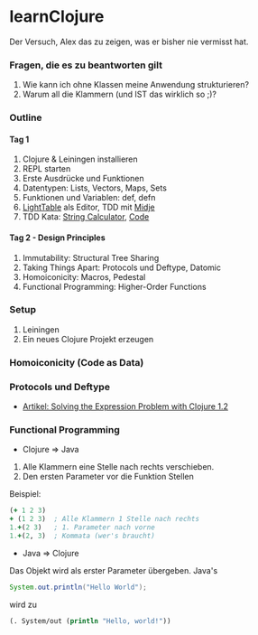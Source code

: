 learnClojure
============

Der Versuch, Alex das zu zeigen, was er bisher nie vermisst hat.

### Fragen, die es zu beantworten gilt

1. Wie kann ich ohne Klassen meine Anwendung strukturieren?
2. Warum all die Klammern (und IST das wirklich so ;)?

### Outline

#### Tag 1

1. Clojure & Leiningen installieren  
2. REPL starten
3. Erste Ausdrücke und Funktionen
4. Datentypen: Lists, Vectors, Maps, Sets
4. Funktionen und Variablen: def, defn
5. [LightTable](http://www.lighttable.com/) als Editor, TDD mit [Midje](https://github.com/marick/Midje)
5. TDD Kata: [String Calculator](http://osherove.com/tdd-kata-1/), [Code](https://github.com/nchapon/string-calculator)

#### Tag 2 - Design Principles

1. Immutability: Structural Tree Sharing
2. Taking Things Apart: Protocols und Deftype, Datomic
6. Homoiconicity: Macros, Pedestal
7. Functional Programming: Higher-Order Functions

### Setup

1. Leiningen
2. Ein neues Clojure Projekt erzeugen


### Homoiconicity (Code as Data)

### Protocols und Deftype

- [Artikel: Solving the Expression Problem with Clojure 1.2](http://www.ibm.com/developerworks/library/j-clojure-protocols/)

### Functional Programming

- Clojure => Java 

1. Alle Klammern eine Stelle nach rechts verschieben.
2. Den ersten Parameter vor die Funktion Stellen

Beispiel:

```Clojure 
(+ 1 2 3)  
+ (1 2 3)  ; Alle Klammern 1 Stelle nach rechts
1.+(2 3)   ; 1. Parameter nach vorne
1.+(2, 3)  ; Kommata (wer's braucht)
```


- Java => Clojure

Das Objekt wird als erster Parameter übergeben.
Java's 

```Java 
System.out.println("Hello World");
``` 
wird zu 

```Clojure
(. System/out (println "Hello, world!"))
```

